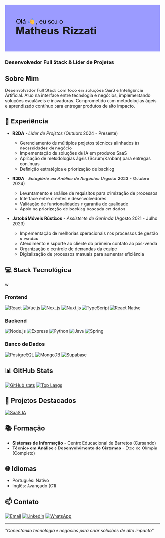 ![Header](https://github.com/matheusrizzati/matheusrizzati/blob/main/header.png)
### Desenvolvedor Full Stack & Líder de Projetos

## Sobre Mim
Desenvolvedor Full Stack com foco em soluções SaaS e Inteligência Artificial. Atuo na interface entre tecnologia e negócios, implementando soluções escaláveis e inovadoras. Comprometido com metodologias ágeis e aprendizado contínuo para entregar produtos de alto impacto.

## 🚀 Experiência

- **R2DA** - *Líder de Projetos* (Outubro 2024 - Presente)
  - Gerenciamento de múltiplos projetos técnicos alinhados às necessidades de negócio
  - Implementação de soluções de IA em produtos SaaS
  - Aplicação de metodologias ágeis (Scrum/Kanban) para entregas contínuas
  - Definição estratégica e priorização de backlog

- **R2DA** - *Estagiário em Análise de Negócios* (Agosto 2023 - Outubro 2024)
  - Levantamento e análise de requisitos para otimização de processos
  - Interface entre clientes e desenvolvedores
  - Validação de funcionalidades e garantia de qualidade
  - Apoio na priorização de backlog baseada em dados

- **Jatobá Móveis Rústicos** - *Assistente de Gerência* (Agosto 2021 - Julho 2023)
  - Implementação de melhorias operacionais nos processos de gestão e vendas
  - Atendimento e suporte ao cliente do primeiro contato ao pós-venda
  - Organização e controle de demandas da equipe
  - Digitalização de processos manuais para aumentar eficiência

## 💻 Stack Tecnológica
w
### Frontend
![React](https://img.shields.io/badge/React-%2320232a.svg?style=for-the-badge&logo=react&logoColor=%2361DAFB)
![Vue.js](https://img.shields.io/badge/Vue.js-%2335495e.svg?style=for-the-badge&logo=vuedotjs&logoColor=%234FC08D)
![Next.js](https://img.shields.io/badge/Next.js-%23000000.svg?style=for-the-badge&logo=nextdotjs&logoColor=white)
![Nuxt.js](https://img.shields.io/badge/Nuxt.js-%2300C58E.svg?style=for-the-badge&logo=nuxtdotjs&logoColor=white)
![TypeScript](https://img.shields.io/badge/TypeScript-007ACC?style=for-the-badge&logo=typescript&logoColor=white)
![React Native](https://img.shields.io/badge/React_Native-20232A?style=for-the-badge&logo=react&logoColor=61DAFB)

### Backend
![Node.js](https://img.shields.io/badge/Node.js-%23339933.svg?style=for-the-badge&logo=nodedotjs&logoColor=white)
![Express](https://img.shields.io/badge/Express.js-%23404d59.svg?style=for-the-badge&logo=express&logoColor=%2361DAFB)
![Python](https://img.shields.io/badge/Python-%233776AB.svg?style=for-the-badge&logo=python&logoColor=white)
![Java](https://img.shields.io/badge/Java-%23ED8B00.svg?style=for-the-badge&logo=openjdk&logoColor=white)
![Spring](https://img.shields.io/badge/Spring-%236DB33F.svg?style=for-the-badge&logo=spring&logoColor=white)

### Banco de Dados
![PostgreSQL](https://img.shields.io/badge/PostgreSQL-%23316192.svg?style=for-the-badge&logo=postgresql&logoColor=white)
![MongoDB](https://img.shields.io/badge/MongoDB-%234ea94b.svg?style=for-the-badge&logo=mongodb&logoColor=white)
![Supabase](https://img.shields.io/badge/Supabase-%233ECF8E.svg?style=for-the-badge&logo=supabase&logoColor=white)


## 📊 GitHub Stats
[![GitHub stats](https://github-readme-stats.vercel.app/api?username=matheusrizzati&show_icons=true&theme=dracula)](https://github.com/matheusrizzati) [![Top Langs](https://github-readme-stats.vercel.app/api/top-langs/?username=matheusrizzati&layout=compact&theme=dracula)](https://github.com/matheusrizzati)

## 🔧 Projetos Destacados
[![SaaS IA](https://github-readme-stats.vercel.app/api/pin/?username=matheusrizzati&repo=prova291124&theme=dark)](https://github.com/matheusrizzati/prova291124)

## 📚 Formação
- **Sistemas de Informação** - Centro Educacional de Barretos (Cursando)
- **Técnico em Análise e Desenvolvimento de Sistemas** - Etec de Olímpia (Completo)

## 🌐 Idiomas
- Português: Nativo
- Inglês: Avançado (C1)

## 📫 Contato

[![Email](https://img.shields.io/badge/Email-dev.matheusrizzati%40gmail.com-red?style=for-the-badge&logo=gmail)](mailto:dev.matheusrizzati@gmail.com)
[![LinkedIn](https://img.shields.io/badge/LinkedIn-Matheus%20Rizzati-blue?style=for-the-badge&logo=linkedin)](https://www.linkedin.com/in/matheus-rizzati)
[![WhatsApp](https://img.shields.io/badge/WhatsApp-(17)%2099626--8478-25D366?style=for-the-badge&logo=whatsapp&logoColor=white)](https://wa.me/5517996268478)

---
*"Conectando tecnologia e negócios para criar soluções de alto impacto"*
